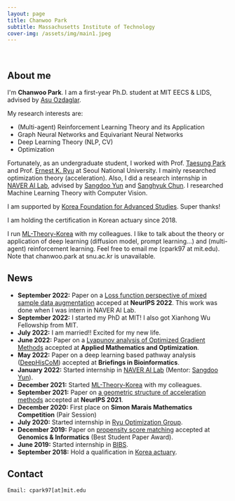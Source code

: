 ```yaml
---
layout: page
title: Chanwoo Park
subtitle: Massachusetts Institute of Technology
cover-img: /assets/img/main1.jpeg
---
```


<br/>

## About me


I'm **Chanwoo Park**. I am a first-year Ph.D. student at MIT EECS & LIDS, advised by [Asu Ozdaglar](https://asu.mit.edu/). 

My research interests are:
* (Multi-agent) Reinforcement Learning Theory and its Application
* Graph Neural Networks and Equivariant Neural Networks 
* Deep Learning Theory (NLP, CV)
* Optimization

Fortunately, as an undergraduate student, I worked with Prof. [Taesung Park](http://bibs.snu.ac.kr/) and Prof. [Ernest K. Ryu](http://www.math.snu.ac.kr/~ernestryu/) at Seoul National University. I mainly researched optimization theory (acceleration). Also, I did a research internship in [NAVER AI Lab](https://clova.ai/ko/research/research-area-detail.html?id=0), advised by [Sangdoo Yun](https://sangdooyun.github.io/) and [Sanghyuk Chun](https://sanghyukchun.github.io/home/). I researched Machine Learning Theory with Computer Vision. 

I am supported by [Korea Foundation for Advanced Studies](https://eng.kfas.or.kr/). Super thanks!  

I am holding the certification in Korean actuary since 2018.

I run [ML-Theory-Korea](https://mltheory-korea.github.io/) with my colleagues. I like to talk about the theory or application of deep learning (diffusion model, prompt learning...) and (multi-agent) reinforcement learning. Feel free to email me (cpark97 at mit.edu). Note that chanwoo.park at snu.ac.kr is unavailable.  

## News
* **September 2022:** Paper on a [Loss function perspective of mixed sample data augmentation](https://arxiv.org/abs/2208.09913) acceped at **NeurIPS 2022**. This work was done when I was intern in NAVER AI Lab.
* **September 2022:** I started my PhD at MIT! I also got Xianhong Wu Fellowship from MIT.   
* **July 2022:** I am married!! Excited for my new life. 
* **June 2022:** Paper on a [Lyapunov analysis of Optimized Gradient Methods](https://arxiv.org/abs/2102.07366) accepted at **Applied Mathematics and Optimization**.
* **May 2022:** Paper on a deep learning based pathway analysis ([DeepHisCoM](https://academic.oup.com/bib/advance-article-abstract/doi/10.1093/bib/bbac171/6590446?redirectedFrom=fulltext)) accepted at **Briefings in Bioinformatics**.
* **January 2022:** Started internship in [NAVER AI Lab](https://clova.ai/ko/research/research-area-detail.html?id=0) (Mentor: [Sangdoo Yun](https://sangdooyun.github.io/)).
* **December 2021:** Started [ML-Theory-Korea](https://mltheory-korea.github.io/) with my colleagues.
* **September 2021:** Paper on [a geometric structure of acceleration methods](https://proceedings.neurips.cc/paper/2021/hash/647c722bf90a49140184672e0d3723e3-Abstract.html) accepted at **NeurIPS 2021**.
* **December 2020:** First place on **Simon Marais Mathematics Competition** (Pair Session)
* **July 2020:** Started internship in [Ryu Optimization Group](http://www.math.snu.ac.kr/~ernestryu/).
* **December 2019:** Paper on [propensity score matching](https://www.ncbi.nlm.nih.gov/pmc/articles/PMC6944048/) accepted at **Genomics & Informatics** (Best Student Paper Award).
* **June 2019:** Started internship in [BIBS](http://bibs.snu.ac.kr/).
* **September 2018:** Hold a qualification in [Korea actuary](https://www.actuary.or.kr/about/about.asp).


## Contact

```
Email: cpark97[at]mit.edu
```
